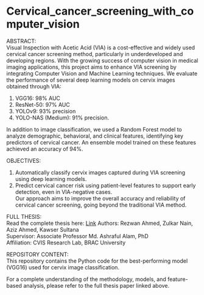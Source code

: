 # Cervical_cancer_screening_with_computer_vision

ABSTRACT:     
Visual Inspection with Acetic Acid (VIA) is a cost-effective and widely used cervical cancer screening method, particularly in underdeveloped and developing regions. With the growing success of computer vision in medical imaging applications, this project aims to enhance VIA screening by integrating Computer Vision and Machine Learning techniques. We evaluate the performance of several deep learning models on cervix images obtained through VIA:   
1. VGG16: 98% AUC
2. ResNet-50: 97% AUC
3. YOLOv9: 93% precision
4. YOLO-NAS (Medium): 91% precision.    
   
In addition to image classification, we used a Random Forest model to analyze demographic, behavioral, and clinical features, identifying key predictors of cervical cancer. An ensemble model trained on these features achieved an accuracy of 94%.
    

   
OBJECTIVES:   
1. Automatically classify cervix images captured during VIA screening using deep learning models.
2. Predict cervical cancer risk using patient-level features to support early detection, even in VIA-negative cases.   
Our approach aims to improve the overall accuracy and reliability of cervical cancer screening, going beyond the traditional VIA method.

FULL THESIS:    
Read the complete thesis here: [Link](https://dspace.bracu.ac.bd:8443/xmlui/handle/10361/25092)
Authors: Rezwan Ahmed, Zulkar Nain, Aziz Ahmed, Kawser Sultana   
Supervisor: Associate Professor Md. Ashraful Alam, PhD    
Affiliation: CVIS Research Lab, BRAC University   

REPOSITORY CONTENT:   
This repository contains the Python code for the best-performing model (VGG16) used for cervix image classification.   

For a complete understanding of the methodology, models, and feature-based analysis, please refer to the full thesis paper linked above.

